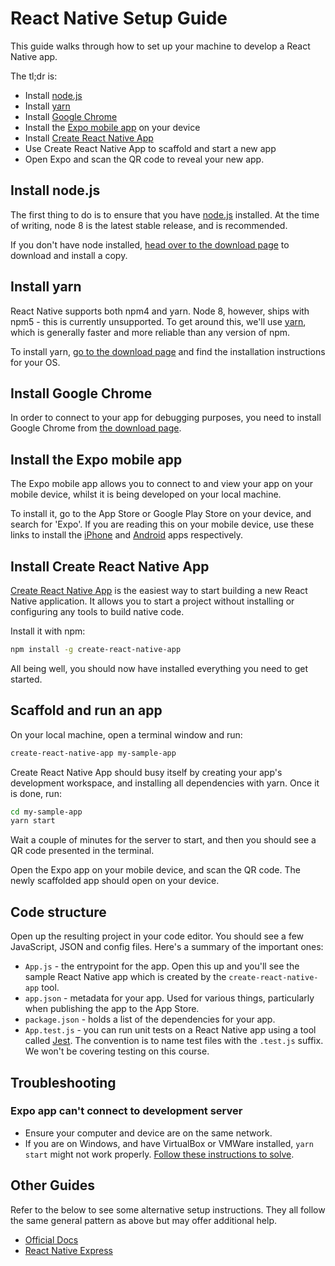 # React Native Setup Guide

This guide walks through how to set up your machine to develop a React Native app.

The tl;dr is:

- Install [node.js](https://nodejs.org/en/)
- Install [yarn](https://yarnpkg.com/)
- Install [Google Chrome](https://www.google.com/chrome/)
- Install the [Expo mobile app](https://expo.io/) on your device
- Install [Create React Native App](https://github.com/react-community/create-react-native-app)
- Use Create React Native App to scaffold and start a new app
- Open Expo and scan the QR code to reveal your new app.

<!-- break -->

## Install node.js

The first thing to do is to ensure that you have [node.js](https://nodejs.org/en/) installed. At the time of writing, node 8 is the latest stable release, and is recommended.

If you don't have node installed, [head over to the download page](https://nodejs.org/en/download/) to download and install a copy.

<!-- break -->

## Install yarn

React Native supports both npm4 and yarn. Node 8, however, ships with npm5 - this is currently unsupported. To get around this, we'll use [yarn](https://yarnpkg.com/), which is generally faster and more reliable than any version of npm.

To install yarn, [go to the download page](https://yarnpkg.com/en/docs/install) and find the installation instructions for your OS.

<!-- break -->

## Install Google Chrome

In order to connect to your app for debugging purposes, you need to install Google Chrome from [the download page](https://www.google.com/chrome/browser/desktop/).

## Install the Expo mobile app

The Expo mobile app allows you to connect to and view your app on your mobile device, whilst it is being developed on your local machine.

To install it, go to the App Store or Google Play Store on your device, and search for 'Expo'. If you are reading this on your mobile device, use these links to install the [iPhone](https://itunes.apple.com/app/apple-store/id982107779?mt=8) and [Android](https://play.google.com/store/apps/details?id=host.exp.exponent) apps respectively.

<!-- break -->

## Install Create React Native App

[Create React Native App](https://github.com/react-community/create-react-native-app) is the easiest way to start building a new React Native application. It allows you to start a project without installing or configuring any tools to build native code.

Install it with npm:

``` bash
npm install -g create-react-native-app
```

All being well, you should now have installed everything you need to get started.

<!-- break -->

## Scaffold and run an app

On your local machine, open a terminal window and run:

``` bash
create-react-native-app my-sample-app
```

Create React Native App should busy itself by creating your app's development workspace, and installing all dependencies with yarn. Once it is done, run:

``` bash
cd my-sample-app
yarn start
```

Wait a couple of minutes for the server to start, and then you should see a QR code presented in the terminal.

Open the Expo app on your mobile device, and scan the QR code. The newly scaffolded app should open on your device.

<!-- break -->

## Code structure

Open up the resulting project in your code editor. You should see a few JavaScript, JSON and config files. Here's a summary of the important ones:

- `App.js` - the entrypoint for the app. Open this up and you'll see the sample React Native app which is created by the `create-react-native-app` tool.
- `app.json` - metadata for your app. Used for various things, particularly when publishing the app to the App Store.
- `package.json` - holds a list of the dependencies for your app.
- `App.test.js` - you can run unit tests on a React Native app using a tool called [Jest](https://facebook.github.io/jest/). The convention is to name test files with the `.test.js` suffix. We won't be covering testing on this course.

<!-- break -->

## Troubleshooting

### Expo app can't connect to development server

- Ensure your computer and device are on the same network.
- If you are on Windows, and have VirtualBox or VMWare installed, `yarn start` might not work properly. [Follow these instructions to solve](https://github.com/react-community/create-react-native-app/issues/60#issuecomment-317104728).

<!-- break -->

## Other Guides

Refer to the below to see some alternative setup instructions. They all follow the same general pattern as above but may offer additional help.

- [Official Docs](https://facebook.github.io/react-native/docs/getting-started.html)
- [React Native Express](http://www.reactnativeexpress.com/quick_start)